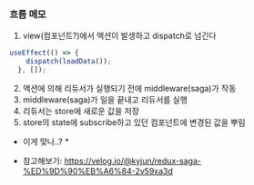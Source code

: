 ### 흐름 메모

1. view(컴포넌트?)에서 액션이 발생하고 dispatch로 넘긴다
```js
useEffect(() => {
    dispatch(loadData());
  }, []);
```

2. 액션에 의해 리듀서가 실행되기 전에 middleware(saga)가 작동
3. middleware(saga)가 일을 끝내고 리듀서를 실행
4. 리듀서는 store에 새로운 값을 저장
5. store의 state에 subscribe하고 있던 컴포넌트에 변경된 값을 뿌림

* 이게 맞나..? *
- 참고해보기: https://velog.io/@kyjun/redux-saga-%ED%9D%90%EB%A6%84-2v59xa3d